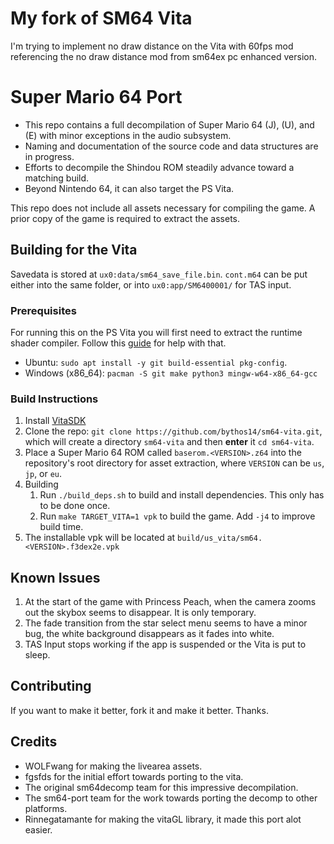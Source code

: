 # My fork of SM64 Vita

I'm trying to implement no draw distance on the Vita with 60fps mod referencing the no draw distance mod from sm64ex pc enhanced version.

# Super Mario 64 Port

- This repo contains a full decompilation of Super Mario 64 (J), (U), and (E) with minor exceptions in the audio subsystem.
- Naming and documentation of the source code and data structures are in progress.
- Efforts to decompile the Shindou ROM steadily advance toward a matching build.
- Beyond Nintendo 64, it can also target the PS Vita.

This repo does not include all assets necessary for compiling the game.
A prior copy of the game is required to extract the assets.

## Building for the Vita

Savedata is stored at `ux0:data/sm64_save_file.bin`. `cont.m64` can be put either into the same folder, or into `ux0:app/SM6400001/` for TAS input.

### Prerequisites

For running this on the PS Vita you will first need to extract the runtime shader compiler. Follow this [guide](https://samilops2.gitbook.io/vita-troubleshooting-guide/shader-compiler/extract-libshacccg.suprx) for help with that.

- Ubuntu: `sudo apt install -y git build-essential pkg-config`.
- Windows (x86_64): `pacman -S git make python3 mingw-w64-x86_64-gcc`

### Build Instructions

1. Install [VitaSDK](https://vitasdk.org)
2. Clone the repo: `git clone https://github.com/bythos14/sm64-vita.git`, which will create a directory `sm64-vita` and then **enter** it `cd sm64-vita`.
3. Place a Super Mario 64 ROM called `baserom.<VERSION>.z64` into the repository's root directory for asset extraction, where `VERSION` can be `us`, `jp`, or `eu`.
4. Building
   1. Run `./build_deps.sh` to build and install dependencies. This only has to be done once.
   2. Run `make TARGET_VITA=1 vpk` to build the game. Add `-j4` to improve build time.
5. The installable vpk will be located at `build/us_vita/sm64.<VERSION>.f3dex2e.vpk`

## Known Issues

1. At the start of the game with Princess Peach, when the camera zooms out the skybox seems to disappear. It is only temporary.
2. The fade transition from the star select menu seems to have a minor bug, the white background disappears as it fades into white.
3. TAS Input stops working if the app is suspended or the Vita is put to sleep.

## Contributing

If you want to make it better, fork it and make it better. Thanks.

## Credits

- WOLFwang for making the livearea assets.
- fgsfds for the initial effort towards porting to the vita.
- The original sm64decomp team for this impressive decompilation.
- The sm64-port team for the work towards porting the decomp to other platforms.
- Rinnegatamante for making the vitaGL library, it made this port alot easier.
